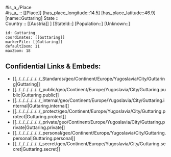 ﻿---
location: [46.9,14.5] 
mapzoom: [7,12] 
mapmarker: city 
type: City
tags:
- geo/City


SpocWebEntityId: 30647
isDeleted: false
confidential: public

---
#is_a_/Place  
#is_a_ :: [[Place]] 
[has_place_longitude::14.5] 
[has_place_latitude::46.9] 
[name::Guttaring] 
State ::  
Country :: [[Austria]] ] 
[StateId::] 
[Population::] 
[Unknown::] 


```leaflet
id: Guttaring
coordinates: [[Guttaring]] 
markerFile: [[Guttaring]] 
defaultZoom: 11 
maxZoom: 18
```


## Confidential Links & Embeds: 
- [[../../../../../../_Standards/geo/Continent/Europe/Yugoslavia/City/Guttaring|Guttaring]] 
- [[../../../../../../_public/geo/Continent/Europe/Yugoslavia/City/Guttaring.public|Guttaring.public]] 
- [[../../../../../../_internal/geo/Continent/Europe/Yugoslavia/City/Guttaring.internal|Guttaring.internal]] 
- [[../../../../../../_protect/geo/Continent/Europe/Yugoslavia/City/Guttaring.protect|Guttaring.protect]] 
- [[../../../../../../_private/geo/Continent/Europe/Yugoslavia/City/Guttaring.private|Guttaring.private]] 
- [[../../../../../../_personal/geo/Continent/Europe/Yugoslavia/City/Guttaring.personal|Guttaring.personal]] 
- [[../../../../../../_secret/geo/Continent/Europe/Yugoslavia/City/Guttaring.secret|Guttaring.secret]] 
